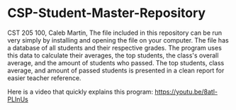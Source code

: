 # CSP-Student-Master-Repository
CST 205 100, 
Caleb Martin, 
The file included in this repository can be run very simply by installing and opening the file on your computer.
The file has a database of all students and their respective grades. The program uses this data to calculate their averages, the top students, the class's overall average, and the amount of students who passed. The top students, class average, and amount of passed students is presented in a clean report for easier teacher reference.

Here is a video that quickly explains this program:
https://youtu.be/8atl-PLInUs
